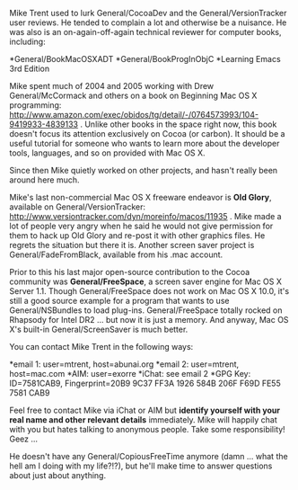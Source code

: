 

Mike Trent used to lurk General/CocoaDev and the General/VersionTracker user reviews. He tended to complain a lot and otherwise be a nuisance. He was also is an on-again-off-again technical reviewer for computer books, including:


*General/BookMacOSXADT 
*General/BookProgInObjC 
*Learning Emacs 3rd Edition 
 

Mike spent much of 2004 and 2005 working with Drew General/McCormack and others on a book on Beginning Mac OS X programming: http://www.amazon.com/exec/obidos/tg/detail/-/0764573993/104-9419933-4839133 . Unlike other books in the space right now, this book doesn't focus its attention exclusively on Cocoa (or carbon). It should be a useful tutorial for someone who wants to learn more about the developer tools, languages, and so on provided with Mac OS X.

Since then Mike quietly worked on other projects, and hasn't really been around here much.

Mike's last non-commercial Mac OS X freeware endeavor is **Old Glory**, available on General/VersionTracker: http://www.versiontracker.com/dyn/moreinfo/macos/11935 . Mike made a lot of people very angry when he said he would not give permission for them to hack up Old Glory and re-post it with other graphics files. He regrets the situation but there it is. Another screen saver project is General/FadeFromBlack, available from his .mac account.

Prior to this his last major open-source contribution to the Cocoa community was **General/FreeSpace**, a screen saver engine for Mac OS X Server 1.1. Though General/FreeSpace does not work on Mac OS X 10.0, it's still a good source example for a program that wants to use General/NSBundles to load plug-ins. General/FreeSpace totally rocked on Rhapsody for Intel DR2 ... but now it is just a memory. And anyway, Mac OS X's built-in General/ScreenSaver is much better.

You can contact Mike Trent in the following ways:


*email 1: user=mtrent, host=abunai.org
*email 2: user=mtrent, host=mac.com
*AIM: user=exorre
*iChat: see email 2
*GPG Key: ID=7581CAB9, Fingerprint=20B9 9C37 FF3A 1926 584B 206F F69D FE55 7581 CAB9


Feel free to contact Mike via iChat or AIM but **identify yourself with your real name and other relevant details** immediately. Mike will happily chat with you but hates talking to anonymous people. Take some responsibility! Geez ...

He doesn't have any General/CopiousFreeTime anymore (damn ... what the hell am I doing with my life?!?), but he'll make time to answer questions about just about anything.